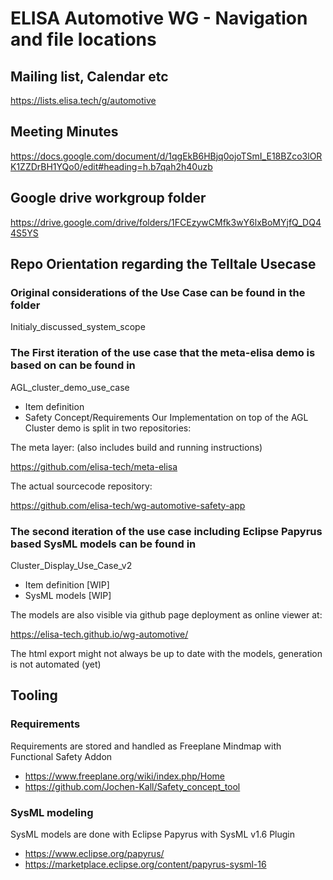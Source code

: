 # ELISA Automotive WG - Navigation and file locations
## Mailing list, Calendar etc
https://lists.elisa.tech/g/automotive
## Meeting Minutes
https://docs.google.com/document/d/1qgEkB6HBjq0ojoTSmI_E18BZco3lORK1ZZDrBH1YQo0/edit#heading=h.b7qah2h40uzb
## Google drive workgroup folder
https://drive.google.com/drive/folders/1FCEzywCMfk3wY6lxBoMYjfQ_DQ44S5YS
## Repo Orientation regarding the Telltale Usecase
### Original considerations of the Use Case can be found in the folder 
Initialy_discussed_system_scope
### The First iteration of the use case that the meta-elisa demo is based on can be found in
AGL_cluster_demo_use_case
* Item definition
* Safety Concept/Requirements
Our Implementation on top of the AGL Cluster demo is split in two repositories:

The meta layer: (also includes build and running instructions)

https://github.com/elisa-tech/meta-elisa

The actual sourcecode repository:

https://github.com/elisa-tech/wg-automotive-safety-app

### The second iteration of the use case including Eclipse Papyrus based SysML models can be found in
Cluster_Display_Use_Case_v2
* Item definition [WIP]
* SysML models [WIP]

The models are also visible via github page deployment as online viewer at:

https://elisa-tech.github.io/wg-automotive/

The html export might not always be up to date with the models, generation is not automated (yet)
## Tooling
### Requirements
Requirements are stored and handled as Freeplane Mindmap with Functional Safety Addon
* https://www.freeplane.org/wiki/index.php/Home
* https://github.com/Jochen-Kall/Safety_concept_tool
### SysML modeling
SysML models are done with Eclipse Papyrus with SysML v1.6 Plugin
* https://www.eclipse.org/papyrus/
* https://marketplace.eclipse.org/content/papyrus-sysml-16